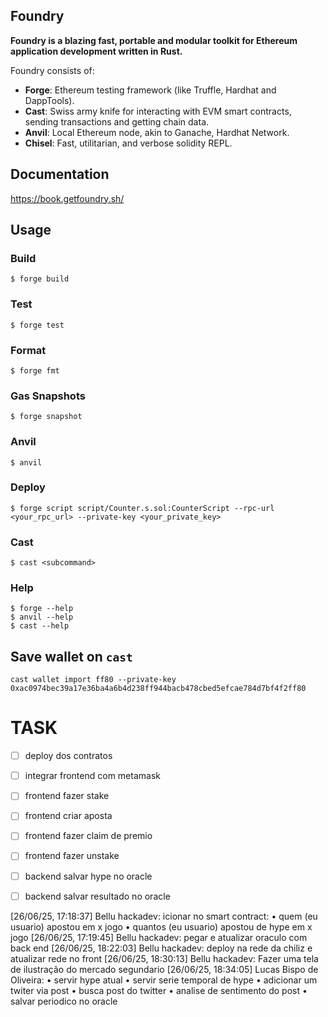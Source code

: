 ## Foundry

**Foundry is a blazing fast, portable and modular toolkit for Ethereum application development written in Rust.**

Foundry consists of:

-   **Forge**: Ethereum testing framework (like Truffle, Hardhat and DappTools).
-   **Cast**: Swiss army knife for interacting with EVM smart contracts, sending transactions and getting chain data.
-   **Anvil**: Local Ethereum node, akin to Ganache, Hardhat Network.
-   **Chisel**: Fast, utilitarian, and verbose solidity REPL.

## Documentation

https://book.getfoundry.sh/

## Usage

### Build

```shell
$ forge build
```

### Test

```shell
$ forge test
```

### Format

```shell
$ forge fmt
```

### Gas Snapshots

```shell
$ forge snapshot
```

### Anvil

```shell
$ anvil
```

### Deploy

```shell
$ forge script script/Counter.s.sol:CounterScript --rpc-url <your_rpc_url> --private-key <your_private_key>
```

### Cast

```shell
$ cast <subcommand>
```

### Help

```shell
$ forge --help
$ anvil --help
$ cast --help
```

## Save wallet on `cast`

```
cast wallet import ff80 --private-key 0xac0974bec39a17e36ba4a6b4d238ff944bacb478cbed5efcae784d7bf4f2ff80
```

# TASK

- [ ] deploy dos contratos
- [ ] integrar frontend com metamask
- [ ] frontend fazer stake
- [ ] frontend criar aposta
- [ ] frontend fazer claim de premio
- [ ] frontend fazer unstake
- [ ] backend salvar hype no oracle
- [ ] backend salvar resultado no oracle


[26/06/25, 17:18:37] Bellu hackadev: icionar no smart contract:
•⁠  ⁠quem (eu usuario) apostou em x jogo
•⁠  ⁠⁠quantos (eu usuario) apostou de hype em x jogo
[26/06/25, 17:19:45] Bellu hackadev: pegar e atualizar oraculo com back end
[26/06/25, 18:22:03] Bellu hackadev: deploy na rede da chiliz e atualizar rede no front
[26/06/25, 18:30:13] Bellu hackadev: Fazer uma tela de ilustração do mercado segundario
[26/06/25, 18:34:05] Lucas Bispo de Oliveira: •⁠  ⁠servir hype atual
•⁠  ⁠⁠servir serie temporal de hype
•⁠  ⁠⁠adicionar um twiter via post
•⁠  ⁠⁠busca post do twitter
•⁠  ⁠⁠analise de sentimento do post
•⁠  ⁠⁠salvar periodico no oracle